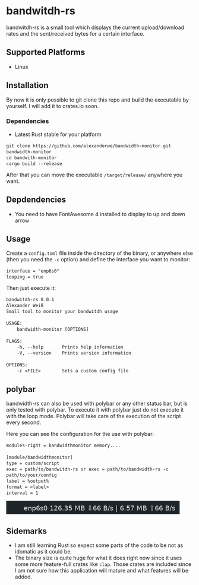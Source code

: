 # bandwitdh-rs

bandwitdh-rs is a small tool which displays the current upload/download rates and the sent/received bytes for a certain interface.

## Supported Platforms

* Linux

## Installation

By now it is only possible to git clone this repo and build the executable by yourself. I will add it to crates.io soon. 

### Dependencies

* Latest Rust stable for your platform

```
git clone https://github.com/alexanderwe/bandwidth-monitor.git bandwidth-monitor
cd bandwith-monitor
cargo build --release
``` 

After that you can move the executable `/target/release/` anywhere you want. 

## Depdendencies

* You need to have FontAwesome 4 installed to display to up and down arrow

## Usage

Create a `config.toml` file inside the directory of the binary, or anywhere else (then you need the `-c` option) and define the interface you want to monitor:

```
interface = "enp6s0"
looping = true
```

Then just execute it:

```
bandwitdh-rs 0.0.1
Alexander Weiß
Small tool to monitor your bandwitdh usage

USAGE:
    bandwidth-monitor [OPTIONS]

FLAGS:
    -h, --help       Prints help information
    -V, --version    Prints version information

OPTIONS:
    -c <FILE>        Sets a custom config file
```

## polybar

bandwidth-rs can also be used with polybar or any other status bar, but is only tested with polybar. To execute it with polybar just do not execute it
with the loop mode. Polybar will take care of the execution of the script every second.

Here you can see the configuration for the use with polybar:

```
modules-right = bandwidthmonitor memory....

[module/bandwidthmonitor]
type = custom/script
exec = path/to/bandwitdh-rs or exec = path/to/bandwidth-rs -c path/to/your/config
label = %output%
format = <label>
interval = 1 
``` 

![Polybar Screenshot](/assets/screenshot.png)

## Sidemarks

* I am still learning Rust so expect some parts of the code to be not as idomatic as it could be. 
* The binary size is quite huge for what it does right now since it uses some more feature-full crates like `clap`. Those crates are included since I am not sure how this application will mature and what features will be added.
